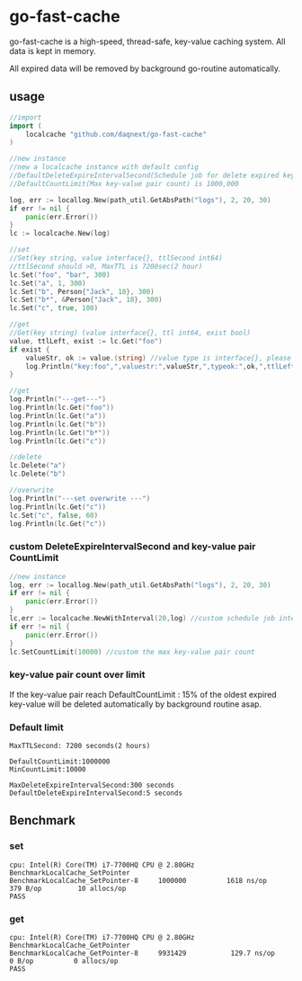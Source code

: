 # go-fast-cache

go-fast-cache is a 
high-speed,
thread-safe, 
key-value 
caching system.
All data is kept in memory.

All expired data will be removed by background go-routine automatically.


## usage
```go
//import
import (
    localcache "github.com/daqnext/go-fast-cache"
)
```
```go
//new instance
//new a localcache instance with default config
//DefaultDeleteExpireIntervalSecond(Schedule job for delete expired key interval) is 5 seconds
//DefaultCountLimit(Max key-value pair count) is 1000,000

log, err := locallog.New(path_util.GetAbsPath("logs"), 2, 20, 30)
if err != nil {
    panic(err.Error())
}
lc := localcache.New(log)

//set
//Set(key string, value interface{}, ttlSecond int64)
//ttlSecond should >0, MaxTTL is 7200sec(2 hour)
lc.Set("foo", "bar", 300)
lc.Set("a", 1, 300)
lc.Set("b", Person{"Jack", 18}, 300)
lc.Set("b*", &Person{"Jack", 18}, 300)
lc.Set("c", true, 100)

//get
//Get(key string) (value interface{}, ttl int64, exist bool)
value, ttlLeft, exist := lc.Get("foo")
if exist {
    valueStr, ok := value.(string) //value type is interface{}, please convert to the right type before use
    log.Println("key:foo",",valuestr:",valueStr,",typeok:",ok,",ttlLeft:",ttlLeft)
}

//get
log.Println("---get---")
log.Println(lc.Get("foo"))
log.Println(lc.Get("a"))
log.Println(lc.Get("b"))
log.Println(lc.Get("b*"))
log.Println(lc.Get("c"))

//delete
lc.Delete("a")
lc.Delete("b")

//overwrite
log.Println("---set overwrite ---")
log.Println(lc.Get("c"))
lc.Set("c", false, 60)
log.Println(lc.Get("c"))
```

### custom DeleteExpireIntervalSecond and key-value pair CountLimit
```go
//new instance
log, err := locallog.New(path_util.GetAbsPath("logs"), 2, 20, 30)
if err != nil {
    panic(err.Error())
}
lc,err := localcache.NewWithInterval(20,log) //custom schedule job interval(second) for delete expired key
if err != nil {
    panic(err.Error())
}
lc.SetCountLimit(10000) //custom the max key-value pair count
```

### key-value pair count over limit

If the key-value pair reach DefaultCountLimit : 
15% of the oldest expired key-value will be deleted  automatically by background routine asap.


### Default limit
```
MaxTTLSecond: 7200 seconds(2 hours)

DefaultCountLimit:1000000
MinCountLimit:10000

MaxDeleteExpireIntervalSecond:300 seconds
DefaultDeleteExpireIntervalSecond:5 seconds
```

## Benchmark
### set
```
cpu: Intel(R) Core(TM) i7-7700HQ CPU @ 2.80GHz
BenchmarkLocalCache_SetPointer
BenchmarkLocalCache_SetPointer-8   	 1000000	      1618 ns/op	     379 B/op	      10 allocs/op
PASS
```

### get
```
cpu: Intel(R) Core(TM) i7-7700HQ CPU @ 2.80GHz
BenchmarkLocalCache_GetPointer
BenchmarkLocalCache_GetPointer-8   	 9931429	       129.7 ns/op	       0 B/op	       0 allocs/op
PASS
```
